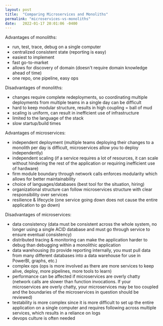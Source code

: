 ```yaml
---
layout: post
title:  "Comparing Microservices and Monoliths"
permalink: "microservices-vs-monoliths"
date:   2022-01-17 20:01:06 -0400
---
```



Advantages of monoliths:
- run, test, trace, debug on a single computer
- centralized consistent state (reporting is easy)
- easiest to implement
- fast go-to-market
- allows for discovery of domain (doesn't require domain knowledge ahead of time)
- one repo, one pipeline, easy ops

Disadvantages of monoliths:
- changes require complete redeployments, so coordinating multiple deployments from multiple teams in a single day can be difficult
- hard to keep modular structure, results in high coupling = ball of mud
- scaling is uniform, can result in inefficient use of infrastructure
- limited to the language of the stack
- slow startup/build times

Advantages of microservices:

- independent deployment (multiple teams deploying their changes to a monolith per day is difficult, microservices allow you to deploy independently)
- independent scaling (if a service requires a lot of resources, it can scale without hindering the rest of the application or requiring inefficient use of hardware)
- firm module boundary through network calls enforces modularity which allows for better maintainability
- choice of languages/databases (best tool for the situation, hiring)
- organizational structure can follow microservices structure with clear responsibility over services 
- resilience & lifecycle (one service going down does not cause the entire application to go down)

Disadvantages of microservices:
- data consistency (data must be consistent across the whole system, no longer using a single ACID database and must go through service to ensure eventual consistency)
- distributed tracing & monitoring can make the application harder to debug than debugging within a monolithic application
- data warehousing (to provide reporting internally, you must pull data from many different databases into a data warehouse for use in PowerBI, graphs, etc.)
- complex ops (ops is more involved as there are more services to keep alive, deploy, more pipelines, more tools to learn)
- performance can be affected if microservices are overly chatty (network calls are slower than function invocations. If your microservices are overly chatty, your microservices may be too coupled and the boundaries of the microservices in question should be reviewed)
- testability is more complex since it is more difficult to set up the entire application on a single computer and requires following across multiple services, which results in a reliance on logs
- devops culture is often needed
